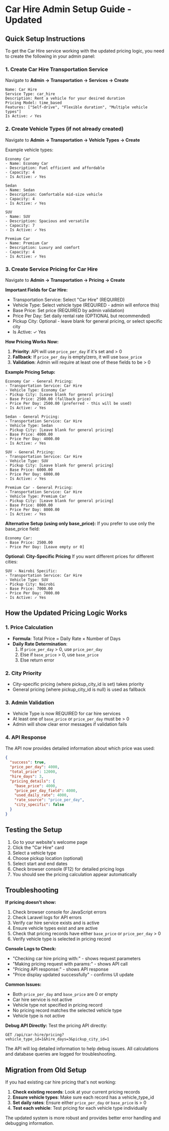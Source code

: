 # Car Hire Admin Setup Guide - Updated

## Quick Setup Instructions

To get the Car Hire service working with the updated pricing logic, you need to create the following in your admin panel:

### 1. Create Car Hire Transportation Service

Navigate to **Admin → Transportation → Services → Create**

```
Name: Car Hire
Service Type: car_hire
Description: Rent a vehicle for your desired duration
Pricing Model: time_based
Features: ["Self-drive", "Flexible duration", "Multiple vehicle types"]
Is Active: ✓ Yes
```

### 2. Create Vehicle Types (if not already created)

Navigate to **Admin → Transportation → Vehicle Types → Create**

Example vehicle types:
```
Economy Car
- Name: Economy Car
- Description: Fuel efficient and affordable
- Capacity: 4
- Is Active: ✓ Yes

Sedan
- Name: Sedan  
- Description: Comfortable mid-size vehicle
- Capacity: 4
- Is Active: ✓ Yes

SUV
- Name: SUV
- Description: Spacious and versatile
- Capacity: 7
- Is Active: ✓ Yes

Premium Car
- Name: Premium Car
- Description: Luxury and comfort
- Capacity: 4  
- Is Active: ✓ Yes
```

### 3. Create Service Pricing for Car Hire

Navigate to **Admin → Transportation → Pricing → Create**

**Important Fields for Car Hire:**
- Transportation Service: Select "Car Hire" (REQUIRED)
- Vehicle Type: Select vehicle type (REQUIRED - admin will enforce this)
- Base Price: Set price (REQUIRED by admin validation)
- Price Per Day: Set daily rental rate (OPTIONAL but recommended)
- Pickup City: Optional - leave blank for general pricing, or select specific city
- Is Active: ✓ Yes

**How Pricing Works Now:**
1. **Priority**: API will use `price_per_day` if it's set and > 0
2. **Fallback**: If `price_per_day` is empty/zero, it will use `base_price`
3. **Validation**: Admin will require at least one of these fields to be > 0

**Example Pricing Setup:**

```
Economy Car - General Pricing:
- Transportation Service: Car Hire
- Vehicle Type: Economy Car
- Pickup City: [Leave blank for general pricing]
- Base Price: 2500.00 (fallback price)
- Price Per Day: 2500.00 (preferred - this will be used)
- Is Active: ✓ Yes

Sedan - General Pricing:
- Transportation Service: Car Hire  
- Vehicle Type: Sedan
- Pickup City: [Leave blank for general pricing]
- Base Price: 4000.00
- Price Per Day: 4000.00
- Is Active: ✓ Yes

SUV - General Pricing:
- Transportation Service: Car Hire
- Vehicle Type: SUV
- Pickup City: [Leave blank for general pricing] 
- Base Price: 6000.00
- Price Per Day: 6000.00
- Is Active: ✓ Yes

Premium Car - General Pricing:
- Transportation Service: Car Hire
- Vehicle Type: Premium Car
- Pickup City: [Leave blank for general pricing]
- Base Price: 8000.00
- Price Per Day: 8000.00
- Is Active: ✓ Yes
```

**Alternative Setup (using only base_price):**
If you prefer to use only the base_price field:

```
Economy Car:
- Base Price: 2500.00
- Price Per Day: [Leave empty or 0]
```

**Optional: City-Specific Pricing**
If you want different prices for different cities:

```
SUV - Nairobi Specific:
- Transportation Service: Car Hire
- Vehicle Type: SUV
- Pickup City: Nairobi
- Base Price: 7000.00
- Price Per Day: 7000.00
- Is Active: ✓ Yes
```

## How the Updated Pricing Logic Works

### 1. Price Calculation
- **Formula**: Total Price = Daily Rate × Number of Days
- **Daily Rate Determination**:
  1. If `price_per_day` > 0, use `price_per_day`
  2. Else if `base_price` > 0, use `base_price`
  3. Else return error

### 2. City Priority
- City-specific pricing (where pickup_city_id is set) takes priority
- General pricing (where pickup_city_id is null) is used as fallback

### 3. Admin Validation
- Vehicle Type is now REQUIRED for car hire services
- At least one of `base_price` or `price_per_day` must be > 0
- Admin will show clear error messages if validation fails

### 4. API Response
The API now provides detailed information about which price was used:

```json
{
  "success": true,
  "price_per_day": 4000,
  "total_price": 12000,
  "hire_days": 3,
  "pricing_details": {
    "base_price": 4000,
    "price_per_day_field": 4000,
    "used_daily_rate": 4000,
    "rate_source": "price_per_day",
    "city_specific": false
  }
}
```

## Testing the Setup

1. Go to your website's welcome page
2. Click the "Car Hire" card
3. Select a vehicle type
4. Choose pickup location (optional)
5. Select start and end dates
6. Check browser console (F12) for detailed pricing logs
7. You should see the pricing calculation appear automatically

## Troubleshooting

**If pricing doesn't show:**
1. Check browser console for JavaScript errors
2. Check Laravel logs for API errors
3. Verify car hire service exists and is active
4. Ensure vehicle types exist and are active
5. Check that pricing records have either `base_price` or `price_per_day` > 0
6. Verify vehicle type is selected in pricing record

**Console Logs to Check:**
- "Checking car hire pricing with:" - shows request parameters
- "Making pricing request with params:" - shows API call
- "Pricing API response:" - shows API response
- "Price display updated successfully" - confirms UI update

**Common Issues:**
- Both `price_per_day` and `base_price` are 0 or empty
- Car hire service is not active
- Vehicle type not specified in pricing record
- No pricing record matches the selected vehicle type
- Vehicle type is not active

**Debug API Directly:**
Test the pricing API directly:
```
GET /api/car-hire/pricing?vehicle_type_id=1&hire_days=3&pickup_city_id=1
```

The API will log detailed information to help debug issues. All calculations and database queries are logged for troubleshooting.

## Migration from Old Setup

If you had existing car hire pricing that's not working:

1. **Check existing records**: Look at your current pricing records
2. **Ensure vehicle types**: Make sure each record has a vehicle_type_id
3. **Set daily rates**: Ensure either `price_per_day` or `base_price` is > 0
4. **Test each vehicle**: Test pricing for each vehicle type individually

The updated system is more robust and provides better error handling and debugging information.
